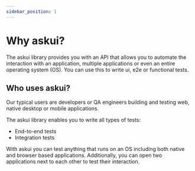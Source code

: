```yaml
---
sidebar_position: 1
---
```


# Why askui?

The askui library provides you with an API that allows you to automate the interaction with an application, multiple applications or even an entire operating system (OS). You can use this to write ui, e2e or functional tests.

## Who uses askui?

Our typical users are developers or QA engineers building and testing web, native desktop or mobile applications.

The askui library enables you to write all types of tests:

- End-to-end tests
- Integration tests

With askui you can test anything that runs on an OS including both native and browser based applications. Additionally, you can open two applications next to each other to test their interaction.
